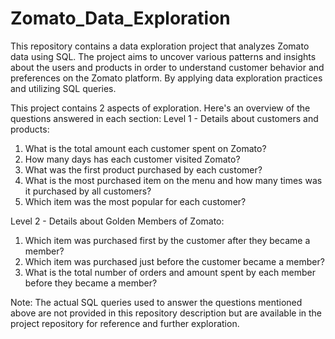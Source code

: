 # Zomato_Data_Exploration
This repository contains a data exploration project that analyzes Zomato data using SQL. The project aims to uncover various patterns and insights about the users and products  in order to understand customer behavior and preferences on the Zomato platform. By applying data exploration practices and utilizing SQL queries. 

This project contains 2 aspects of exploration. Here's an overview of the questions answered in each section:
Level 1 - Details about customers and products: 

1) What is the total amount each customer spent on Zomato?
2) How many days has each customer visited Zomato?
3) What was the first product purchased by each customer?
4) What is the most purchased item on the menu and how many times was it purchased by all customers?
5) Which item was the most popular for each customer?

Level 2 - Details about Golden Members of Zomato:

1) Which item was purchased first by the customer after they became a member?
2) Which item was purchased just before the customer became a member?
3) What is the total number of orders and amount spent by each member before they became a member?

Note: The actual SQL queries used to answer the questions mentioned above are not provided in this repository description but are available in the project repository for reference and further exploration.







